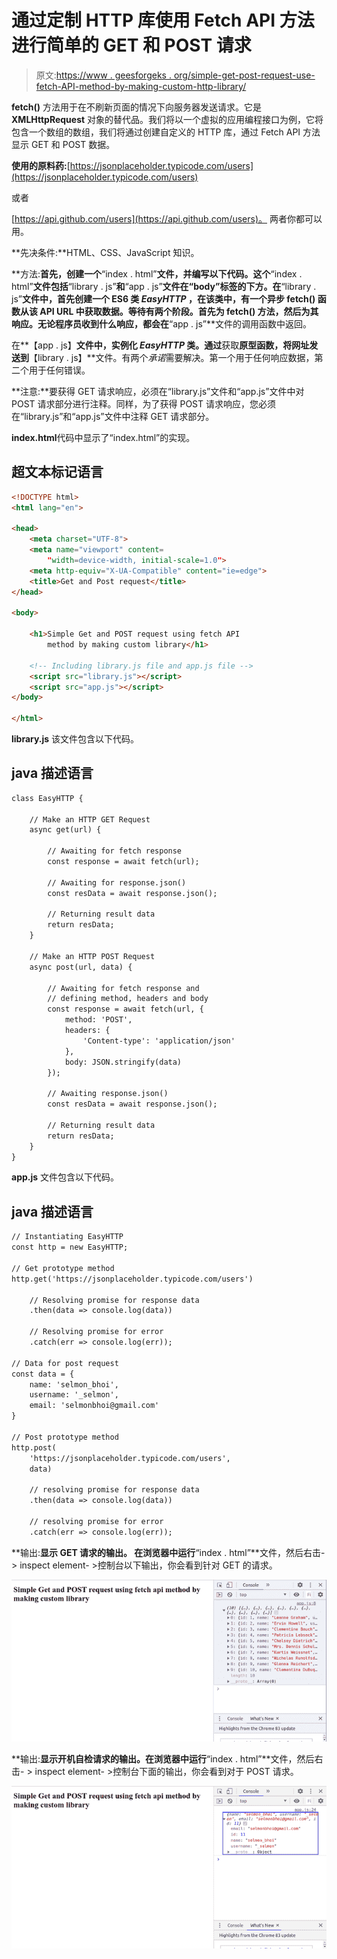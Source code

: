 # 通过定制 HTTP 库使用 Fetch API 方法进行简单的 GET 和 POST 请求

> 原文:[https://www . geesforgeks . org/simple-get-post-request-use-fetch-API-method-by-making-custom-http-library/](https://www.geeksforgeeks.org/simple-get-and-post-request-using-fetch-api-method-by-making-custom-http-library/)

**fetch()** 方法用于在不刷新页面的情况下向服务器发送请求。它是 **XMLHttpRequest** 对象的替代品。我们将以一个虚拟的应用编程接口为例，它将包含一个数组的数组，我们将通过创建自定义的 HTTP 库，通过 Fetch API 方法显示 GET 和 POST 数据。

**使用的原料药:**[https://jsonplaceholder.typicode.com/users](https://jsonplaceholder.typicode.com/users)

或者

[https://api.github.com/users](https://api.github.com/users)。
两者你都可以用。

**先决条件:**HTML、CSS、JavaScript 知识。

**方法:**首先，创建一个**“index . html”**文件，并编写以下代码。这个**“index . html”**文件包括**“library . js”**和**“app . js”**文件在“body”标签的下方。在**“library . js”**文件中，首先创建一个 ES6 类 *EasyHTTP* ，在该类中，有一个异步 **fetch()** 函数从该 API URL 中获取数据。等待有两个阶段。首先为 **fetch()** 方法，然后为其响应。无论程序员收到什么响应，都会在**“app . js”**文件的调用函数中返回。

在**【app . js】**文件中，实例化 *EasyHTTP* 类。通过**获取**原型函数，将网址发送到**【library . js】**文件。有两个*承诺*需要解决。第一个用于任何响应数据，第二个用于任何错误。

**注意:**要获得 GET 请求响应，必须在“library.js”文件和“app.js”文件中对 POST 请求部分进行注释。同样，为了获得 POST 请求响应，您必须在“library.js”和“app.js”文件中注释 GET 请求部分。

**index.html**代码中显示了“index.html”的实现。

## 超文本标记语言

```html
<!DOCTYPE html>
<html lang="en">

<head>
    <meta charset="UTF-8">
    <meta name="viewport" content=
        "width=device-width, initial-scale=1.0">
    <meta http-equiv="X-UA-Compatible" content="ie=edge">
    <title>Get and Post request</title>
</head>

<body>

    <h1>Simple Get and POST request using fetch API
        method by making custom library</h1>

    <!-- Including library.js file and app.js file -->
    <script src="library.js"></script>
    <script src="app.js"></script>
</body>

</html>
```

**library.js** 该文件包含以下代码。

## java 描述语言

```html
class EasyHTTP {

    // Make an HTTP GET Request 
    async get(url) {

        // Awaiting for fetch response
        const response = await fetch(url);

        // Awaiting for response.json()
        const resData = await response.json();

        // Returning result data
        return resData;
    }

    // Make an HTTP POST Request
    async post(url, data) {

        // Awaiting for fetch response and 
        // defining method, headers and body  
        const response = await fetch(url, {
            method: 'POST',
            headers: {
                'Content-type': 'application/json'
            },
            body: JSON.stringify(data)
        });

        // Awaiting response.json()
        const resData = await response.json();

        // Returning result data
        return resData;
    }
}
```

**app.js** 文件包含以下代码。

## java 描述语言

```html
// Instantiating EasyHTTP
const http = new EasyHTTP;

// Get prototype method 
http.get('https://jsonplaceholder.typicode.com/users')

    // Resolving promise for response data
    .then(data => console.log(data))

    // Resolving promise for error
    .catch(err => console.log(err));

// Data for post request
const data = {
    name: 'selmon_bhoi',
    username: '_selmon',
    email: 'selmonbhoi@gmail.com'
}

// Post prototype method 
http.post(
    'https://jsonplaceholder.typicode.com/users',
    data)

    // resolving promise for response data
    .then(data => console.log(data))

    // resolving promise for error
    .catch(err => console.log(err));
```

**输出:**显示 GET 请求的输出。
在浏览器中运行**“index . html”**文件，然后右击- > inspect element- >控制台以下输出，你会看到针对 GET 的请求。

![](img/06b6f96c6eaaf987d8cc979298540d97.png)

**输出:**显示开机自检请求的输出。在浏览器中运行**“index . html”**文件，然后右击- > inspect element- >控制台下面的输出，你会看到对于 POST 请求。

![](img/f0b40a5d5f78c887862a9b319064d667.png)